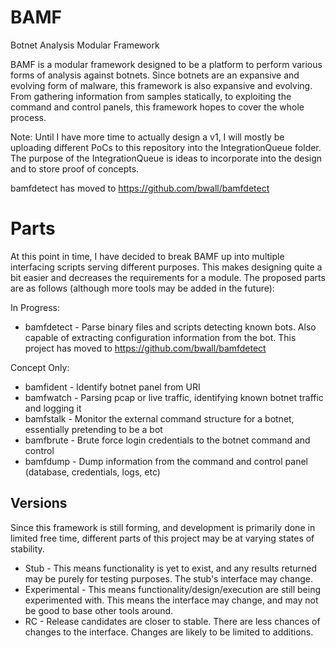 BAMF
====

Botnet Analysis Modular Framework

BAMF is a modular framework designed to be a platform to perform various forms of analysis against botnets.  Since botnets are an expansive and evolving form of malware, this framework is also expansive and evolving.  From gathering information from samples statically, to exploiting the command and control panels, this framework hopes to cover the whole process.

Note: Until I have more time to actually design a v1, I will mostly be uploading different PoCs to this repository into the IntegrationQueue folder.  The purpose of the IntegrationQueue is ideas to incorporate into the design and to store proof of concepts.

bamfdetect has moved to https://github.com/bwall/bamfdetect


Parts
=====
At this point in time, I have decided to break BAMF up into multiple interfacing scripts serving different purposes.  This makes designing quite a bit easier and decreases the requirements for a module.  The proposed parts are as follows (although more tools may be added in the future):

In Progress:

* bamfdetect - Parse binary files and scripts detecting known bots.  Also capable of extracting configuration information from the bot.  This project has moved to https://github.com/bwall/bamfdetect

Concept Only:

* bamfident - Identify botnet panel from URI
* bamfwatch - Parsing pcap or live traffic, identifying known botnet traffic and logging it
* bamfstalk - Monitor the external command structure for a botnet, essentially pretending to be a bot
* bamfbrute - Brute force login credentials to the botnet command and control
* bamfdump - Dump information from the command and control panel (database, credentials, logs, etc)

Versions
--------
Since this framework is still forming, and development is primarily done in limited free time, different parts of this project may be at varying states of stability.

* Stub - This means functionality is yet to exist, and any results returned may be purely for testing purposes.  The stub's interface may change.
* Experimental - This means functionality/design/execution are still being experimented with.  This means the interface may change, and may not be good to base other tools around.
* RC - Release candidates are closer to stable.  There are less chances of changes to the interface.  Changes are likely to be limited to additions.
